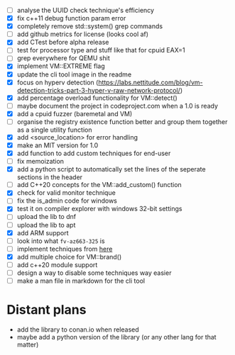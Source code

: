 - [ ] analyse the UUID check technique's efficiency
- [X] fix c++11 debug function param error
- [X] completely remove std::system() grep commands
- [ ] add github metrics for license (looks cool af)
- [X] add CTest before alpha release
- [ ] test for processor type and stuff like that for cpuid EAX=1
- [ ] grep everywhere for QEMU shit
- [X] implement VM::EXTREME flag
- [X] update the cli tool image in the readme
- [X] focus on hyperv detection (https://labs.nettitude.com/blog/vm-detection-tricks-part-3-hyper-v-raw-network-protocol/)
- [X] add percentage overload functionality for VM::detect()
- [ ] maybe document the project in codeproject.com when a 1.0 is ready
- [X] add a cpuid fuzzer (baremetal and VM)
- [ ] organise the registry existence function better and group them together as a single utility function
- [X] add <source_location> for error handling
- [X] make an MIT version for 1.0
- [X] add function to add custom techniques for end-user
- [ ] fix memoization
- [X] add a python script to automatically set the lines of the seperate sections in the header
- [ ] add C++20 concepts for the VM::add_custom() function
- [X] check for valid monitor technique
- [ ] fix the is_admin code for windows
- [X] test it on compiler explorer with windows 32-bit settings
- [ ] upload the lib to dnf 
- [ ] upload the lib to apt 
- [X] add ARM support
- [ ] look into what `fv-az663-325` is
- [ ] implement techniques from [here](https://labs.nettitude.com/blog/vm-detection-tricks-part-3-hyper-v-raw-network-protocol/)
- [X] add multiple choice for VM::brand()
- [ ] add c++20 module support 
- [ ] design a way to disable some techniques way easier
- [ ] make a man file in markdown for the cli tool

# Distant plans
- add the library to conan.io when released
- maybe add a python version of the library (or any other lang for that matter)